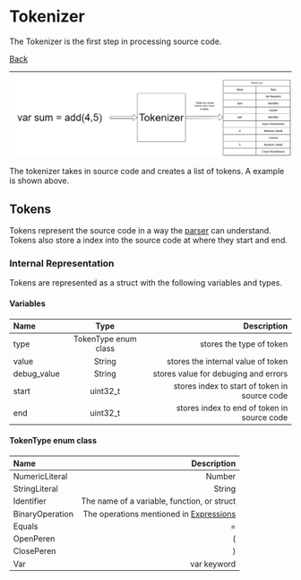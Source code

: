 # Tokenizer
The Tokenizer is the first step in processing source code.

[Back](../../README.md)

---

![Tokenizer Diagram](../MarkDownAssets/TokenizerDiagram.png)

The tokenizer takes in source code and creates a list of tokens. A example is shown above.

## Tokens
Tokens represent the source code in a way the [parser](./Parser.md) can understand. Tokens also store a index into the source code at where they start and end.

### Internal Representation
Tokens are represented as a struct with the following variables and types.

#### Variables
| Name          |  Type                 |  Description |
| :-------------| :-------------------: | ---: |
| type          | TokenType enum class  | stores the type of token |
| value         | String                | stores the internal value of token |
| debug_value   | String                | stores value for debuging and errors |
| start         | uint32_t              | stores index to start of token in source code |
| end           | uint32_t              | stores index to end of token in source code |

#### TokenType enum class
| Name |  Description |
| :--- | ---: |
| NumericLiteral | Number |
| StringLiteral | String |
| Identifier | The name of a variable, function, or struct |
| BinaryOperation | The operations mentioned in [Expressions](./Expressions.md) | 
| Equals | = | 
| OpenPeren | ( | 
| ClosePeren | ) | 
| Var | var keyword | 
